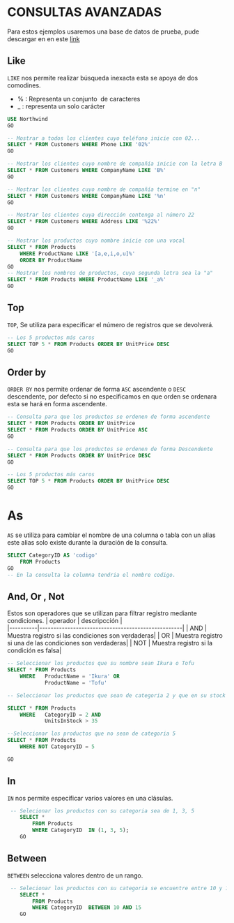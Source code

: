 # CONSULTAS AVANZADAS
Para estos ejemplos usaremos una base de datos de prueba, pude descargar en en este [link](https://github.com/andresWeitzel/Base-de-datos-SQL-Northwind)

##  Like
`LIKE` nos permite realizar búsqueda inexacta esta se apoya de dos comodines.
- % : Representa un conjunto  de caracteres
- _ : representa un solo carácter

```sql
USE Northwind
GO

-- Mostrar a todos los clientes cuyo teléfono inicie con 02...
SELECT * FROM Customers WHERE Phone LIKE '02%'
GO

-- Mostrar los clientes cuyo nombre de compañía inicie con la letra B
SELECT * FROM Customers WHERE CompanyName LIKE 'B%'
GO

-- Mostrar los clientes cuyo nombre de compañía termine en "n"
SELECT * FROM Customers WHERE CompanyName LIKE '%n'
GO

-- Mostrar los clientes cuya dirección contenga al número 22 
SELECT * FROM Customers WHERE Address LIKE '%22%'
GO

-- Mostrar los productos cuyo nombre inicie con una vocal
SELECT * FROM Products
	WHERE ProductName LIKE '[a,e,i,o,u]%'
	ORDER BY ProductName
GO
-- Mostrar los nombres de productos, cuya segunda letra sea la "a"
SELECT * FROM Products WHERE ProductName LIKE '_a%'
GO
```

## Top
`TOP`, Se utiliza para especificar el número de registros que se devolverá.
```sql
-- Los 5 productos más caros
SELECT TOP 5 * FROM Products ORDER BY UnitPrice DESC
GO
```

## Order by
`ORDER BY` nos permite ordenar de forma `ASC` ascendente o `DESC` descendente, por defecto si no especificamos en que orden se ordenara esta se hará en forma ascendente.

```sql
-- Consulta para que los productos se ordenen de forma ascendente
SELECT * FROM Products ORDER BY UnitPrice
SELECT * FROM Products ORDER BY UnitPrice ASC
GO

-- Consulta para que los productos se ordenen de forma Descendente
SELECT * FROM Products ORDER BY UnitPrice DESC
GO

-- Los 5 productos más caros
SELECT TOP 5 * FROM Products ORDER BY UnitPrice DESC
GO
```

# As
`AS` se utiliza para cambiar el nombre de una columna o tabla con un alias este alias solo existe  durante la duración de la consulta.

```sql
SELECT CategoryID AS 'codigo'
	FROM Products
GO
-- En la consulta la columna tendria el nombre codigo.
```

## And, Or , Not
Estos son operadores que se utilizan para filtrar registro mediante condiciones.
| operador | 								descripcción  										|	
|----------|---------------------------------------------------|
| AND 		 | Muestra registro si las condiciones son verdaderas|
| OR		   | Muestra registro si una de las condiciones son verdaderas|
| NOT		   | Muestra registro si la condición es falsa|



```sql
-- Seleccionar los productos que su nombre sean Ikura o Tofu
SELECT * FROM Products
	WHERE	ProductName = 'Ikura' OR
			ProductName = 'Tofu'

-- Seleccionar los productos que sean de categoria 2 y que en su stock tenga mas de 35

SELECT * FROM Products
	WHERE	CategoryID = 2 AND
			UnitsInStock > 35

--Seleccionar los productos que no sean de categoria 5
SELECT * FROM Products
	WHERE NOT CategoryID = 5

GO
```
## In

`IN` nos permite especificar varios valores en una clásulas.

```sql
 -- Selecionar los productos con su categoria sea de 1, 3, 5
	SELECT *
		FROM Products 
		WHERE CategoryID  IN (1, 3, 5);
	GO
```

## Between
`BETWEEN` selecciona valores  dentro de un rango.
```sql
 -- Selecionar los productos con su categoria se encuentre entre 10 y 15
	SELECT *
		FROM Products 
		WHERE CategoryID  BETWEEN 10 AND 15
	GO
```
